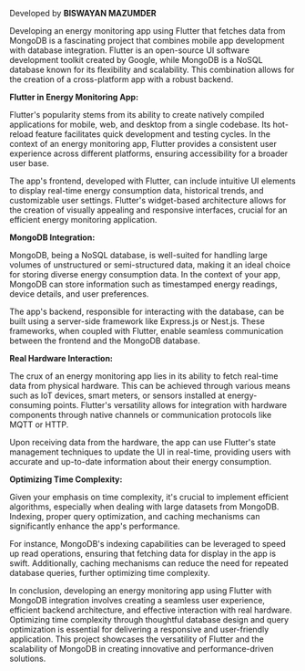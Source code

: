 Developed by **BISWAYAN MAZUMDER**




Developing an energy monitoring app using Flutter that fetches data from MongoDB is a fascinating project that combines mobile app development with database integration. Flutter is an open-source UI software development toolkit created by Google, while MongoDB is a NoSQL database known for its flexibility and scalability. This combination allows for the creation of a cross-platform app with a robust backend.

**Flutter in Energy Monitoring App:**

Flutter's popularity stems from its ability to create natively compiled applications for mobile, web, and desktop from a single codebase. Its hot-reload feature facilitates quick development and testing cycles. In the context of an energy monitoring app, Flutter provides a consistent user experience across different platforms, ensuring accessibility for a broader user base.

The app's frontend, developed with Flutter, can include intuitive UI elements to display real-time energy consumption data, historical trends, and customizable user settings. Flutter's widget-based architecture allows for the creation of visually appealing and responsive interfaces, crucial for an efficient energy monitoring application.

**MongoDB Integration:**

MongoDB, being a NoSQL database, is well-suited for handling large volumes of unstructured or semi-structured data, making it an ideal choice for storing diverse energy consumption data. In the context of your app, MongoDB can store information such as timestamped energy readings, device details, and user preferences.

The app's backend, responsible for interacting with the database, can be built using a server-side framework like Express.js or Nest.js. These frameworks, when coupled with Flutter, enable seamless communication between the frontend and the MongoDB database.

**Real Hardware Interaction:**

The crux of an energy monitoring app lies in its ability to fetch real-time data from physical hardware. This can be achieved through various means such as IoT devices, smart meters, or sensors installed at energy-consuming points. Flutter's versatility allows for integration with hardware components through native channels or communication protocols like MQTT or HTTP.

Upon receiving data from the hardware, the app can use Flutter's state management techniques to update the UI in real-time, providing users with accurate and up-to-date information about their energy consumption.

**Optimizing Time Complexity:**

Given your emphasis on time complexity, it's crucial to implement efficient algorithms, especially when dealing with large datasets from MongoDB. Indexing, proper query optimization, and caching mechanisms can significantly enhance the app's performance.

For instance, MongoDB's indexing capabilities can be leveraged to speed up read operations, ensuring that fetching data for display in the app is swift. Additionally, caching mechanisms can reduce the need for repeated database queries, further optimizing time complexity.

In conclusion, developing an energy monitoring app using Flutter with MongoDB integration involves creating a seamless user experience, efficient backend architecture, and effective interaction with real hardware. Optimizing time complexity through thoughtful database design and query optimization is essential for delivering a responsive and user-friendly application. This project showcases the versatility of Flutter and the scalability of MongoDB in creating innovative and performance-driven solutions.
